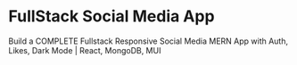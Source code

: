 # FullStack Social Media App

Build a COMPLETE Fullstack Responsive Social Media MERN App with Auth, Likes, Dark Mode | React, MongoDB, MUI

